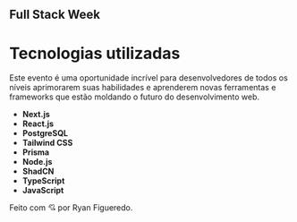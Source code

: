 

## Full Stack Week 

# Tecnologias utilizadas

Este evento é uma oportunidade incrível para desenvolvedores de todos os níveis aprimorarem suas habilidades e aprenderem novas ferramentas e frameworks que estão moldando o futuro do desenvolvimento web.

- **Next.js**
- **React.js**
- **PostgreSQL**
- **Tailwind CSS**
- **Prisma**
- **Node.js**
- **ShadCN**
- **TypeScript**
- **JavaScript**


Feito com 💘 por Ryan Figueredo.
